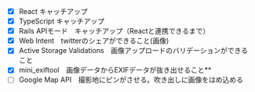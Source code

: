 - [x]  React キャッチアップ
- [x]  TypeScript キャッチアップ
- [x]  Rails APIモード　キャッチアップ（Reactと連携できるまで）
- [x]  Web Intent　twitterのシェアができること(画像)
- [x]  Active Storage Validations　画像アップロードのバリデーションができること
- [x]  mini_exiftool　画像データからEXIFデータが抜き出せること**
- [ ]  Google Map API　撮影地にピンがさせる。吹き出しに画像をはめ込める
